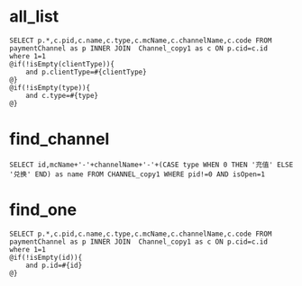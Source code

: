 all_list
===
    SELECT p.*,c.pid,c.name,c.type,c.mcName,c.channelName,c.code FROM paymentChannel as p INNER JOIN  Channel_copy1 as c ON p.cid=c.id
    where 1=1
    @if(!isEmpty(clientType)){
        and p.clientType=#{clientType}
    @}
    @if(!isEmpty(type)){
        and c.type=#{type}
    @}

find_channel
===
    SELECT id,mcName+'-'+channelName+'-'+(CASE type WHEN 0 THEN '充值' ELSE '兑换' END) as name FROM CHANNEL_copy1 WHERE pid!=0 AND isOpen=1

find_one
===
    SELECT p.*,c.pid,c.name,c.type,c.mcName,c.channelName,c.code FROM paymentChannel as p INNER JOIN  Channel_copy1 as c ON p.cid=c.id
    where 1=1
    @if(!isEmpty(id)){
        and p.id=#{id}
    @}